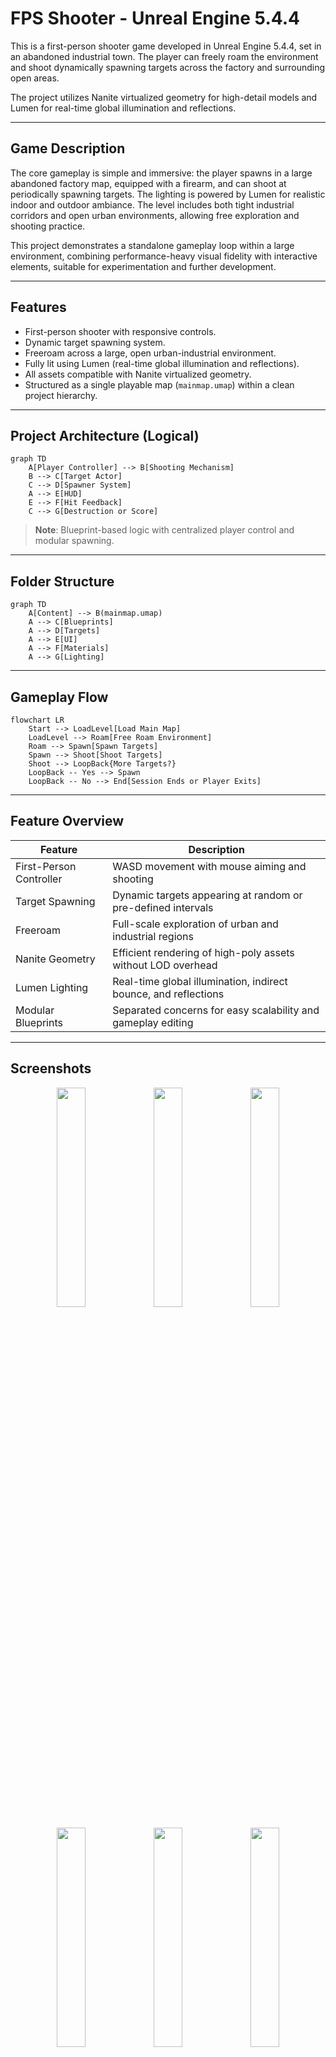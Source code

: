# FPS Shooter - Unreal Engine 5.4.4

This is a first-person shooter game developed in Unreal Engine 5.4.4, set in an abandoned industrial town. The player can freely roam the environment and shoot dynamically spawning targets across the factory and surrounding open areas.

The project utilizes Nanite virtualized geometry for high-detail models and Lumen for real-time global illumination and reflections.

---

## Game Description

The core gameplay is simple and immersive: the player spawns in a large abandoned factory map, equipped with a firearm, and can shoot at periodically spawning targets. The lighting is powered by Lumen for realistic indoor and outdoor ambiance. The level includes both tight industrial corridors and open urban environments, allowing free exploration and shooting practice.

This project demonstrates a standalone gameplay loop within a large environment, combining performance-heavy visual fidelity with interactive elements, suitable for experimentation and further development.

---

## Features

- First-person shooter with responsive controls.
- Dynamic target spawning system.
- Freeroam across a large, open urban-industrial environment.
- Fully lit using Lumen (real-time global illumination and reflections).
- All assets compatible with Nanite virtualized geometry.
- Structured as a single playable map (`mainmap.umap`) within a clean project hierarchy.

---

##  Project Architecture (Logical)

```mermaid
graph TD
    A[Player Controller] --> B[Shooting Mechanism]
    B --> C[Target Actor]
    C --> D[Spawner System]
    A --> E[HUD]
    E --> F[Hit Feedback]
    C --> G[Destruction or Score]
````

> **Note**: Blueprint-based logic with centralized player control and modular spawning.

---

## Folder Structure

```mermaid
graph TD
    A[Content] --> B(mainmap.umap)
    A --> C[Blueprints]
    A --> D[Targets]
    A --> E[UI]
    A --> F[Materials]
    A --> G[Lighting]
```

---

## Gameplay Flow

```mermaid
flowchart LR
    Start --> LoadLevel[Load Main Map]
    LoadLevel --> Roam[Free Roam Environment]
    Roam --> Spawn[Spawn Targets]
    Spawn --> Shoot[Shoot Targets]
    Shoot --> LoopBack{More Targets?}
    LoopBack -- Yes --> Spawn
    LoopBack -- No --> End[Session Ends or Player Exits]
```

---

## Feature Overview

| Feature                 | Description                                                     |
| ----------------------- | --------------------------------------------------------------- |
| First-Person Controller | WASD movement with mouse aiming and shooting                    |
| Target Spawning         | Dynamic targets appearing at random or pre-defined intervals    |
| Freeroam                | Full-scale exploration of urban and industrial regions          |
| Nanite Geometry         | Efficient rendering of high-poly assets without LOD overhead    |
| Lumen Lighting          | Real-time global illumination, indirect bounce, and reflections |
| Modular Blueprints      | Separated concerns for easy scalability and gameplay editing    |

---

## Screenshots
<p align="center">
  <img src="https://github.com/user-attachments/assets/8066d886-2129-465b-8d3f-aadb25d6a052" width="30%" />
  <img src="https://github.com/user-attachments/assets/b2e7c140-02aa-40fd-9bb1-2b570af06fc9" width="30%" />
  <img src="https://github.com/user-attachments/assets/5b922738-3c12-4369-b6bc-8a18e702b94d" width="30%" />
</p>

<p align="center">
  <img src="https://github.com/user-attachments/assets/07d2b1aa-a95f-46bd-9d58-7ccf70f451a1" width="30%" />
  <img src="https://github.com/user-attachments/assets/c83dba85-08e4-4cf1-b413-fb8b262e04b1" width="30%" />
  <img src="https://github.com/user-attachments/assets/08e83010-df34-4a61-b607-7e4ce80097f7" width="30%" />
</p>

---

## Project Setup

```bash
# Prerequisites
- Unreal Engine 5.4.4
- Windows 10+ with DirectX 12 capable GPU

# Setup Instructions
git clone https://github.com/officiallyutso/FPS-Shooter-Unreal.git
Open the `.uproject` file in UE 5.4.4
Open `Content/mainmap.umap`
Press Play in Editor
```

---

## Target System Blueprint Design

```mermaid
sequenceDiagram
    Player->>Spawner: Triggers spawn area
    Spawner->>Target: Spawn Target Blueprint
    Player->>Target: Fires Projectile
    Target->>Player: Registers Hit (Event Dispatch)
    Player->>HUD: Update Score/Visuals
```

---

## Technology Stack

| Component     | Version          | Purpose                    |
| ------------- | ---------------- | -------------------------- |
| Unreal Engine | 5.4.4            | Core engine                |
| Nanite        | Enabled          | Virtualized mesh rendering |
| Lumen         | Enabled          | Real-time lighting         |
| Blueprints    | Visual Scripting | Gameplay & UI logic        |
| Static Meshes | Quixel Megascans | Environment & props        |

---

## Level Design Map (Abstract)

```mermaid
graph TD
    A[Spawn Point]
    A --> B[Factory Interior]
    A --> C[Urban Street Area]
    B --> D[Target Zone A]
    C --> E[Target Zone B]
    E --> F[Exit or Return Zone]
```

---

## Future Roadmap

| Feature                  | Status      | Notes                                     |
| ------------------------ | ----------- | ----------------------------------------- |
| Multiplayer Support      | Planned     | Integrate with online subsystems          |
| Scoring System           | In Progress | HUD + Blueprint logic                     |
| Performance Optimization | In Progress | Lightmass alternatives, HLOD setup        |
| Sound & FX Polish        | Planned     | Add spatial audio and hit feedback sounds |
| UI Refinement            | To Do       | Main Menu, Game Over, and Pause states    |

---

## License

This project is licensed under the MIT License. See [`LICENSE`](./LICENSE) for details.

---

## Credits

* Developed by [Utso Sarkar](https://github.com/officiallyutso)
* Assets from Quixel Megascans and Epic Games Marketplace
* Built using Unreal Engine 5.4.4

---

## Repository

GitHub: [github.com/officiallyutso/FPS-Shooter-Unreal](https://github.com/officiallyutso/FPS-Shooter-Unreal)

---
